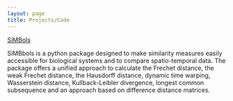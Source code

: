 ```yaml
---
layout: page
title: Projects/Code
---
```


[SiMBols](https://gitlab.uni-oldenburg.de/quantbiolab/simbols)

SiMBbols is a python package designed to make similarity measures easily accessible for biological systems and to compare spatio-temporal data. The package offers a unified approach to calculate the Frechet distance, the weak Frechet distance, the Hausdorff distance, dynamic time warping, Wasserstein distance, Kullback-Leibler divergence, longest common subsequence and an approach based on difference distance matrices.
